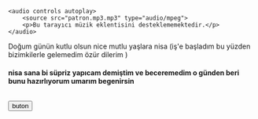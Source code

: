 
<!DOCTYPE html>
<html lang="en">
<head>
    <meta charset="UTF-8">
    <meta http-equiv="X-UA-Compatible" content="IE=edge">
    <meta name="viewport" content="width=device-width, initial-scale=1.0">
    <title>nisa</title>
</head>
<body>

    <audio controls autoplay>
        <source src="patron.mp3.mp3" type="audio/mpeg">
        <p>Bu tarayıcı müzik eklentisini desteklememektedir.</p>
    </audio>

<p id="deneme">Doğum günün kutlu olsun nice mutlu yaşlara nisa (iş'e başladım bu yüzden bizimkilerle gelemedim özür dilerim ) </p>
<h4>nisa sana bi süpriz yapıcam demiştim ve beceremedim o günden beri bunu hazırlıyorum umarım begenirsin</h4>
<img id="resim">

<button onclick='document.getElementById("resim").src="a.png"'>buton</button>
</body>

</html>
